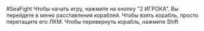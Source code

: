 #SeaFight
Чтобы начать игру, нажмите на кнопку "2 ИГРОКА". Вы перейдете в меню расставления кораблей. Чтобы взять корабль, просто перетащите его ЛКМ. Чтобы перевернуть корабль, нажмите Shift
